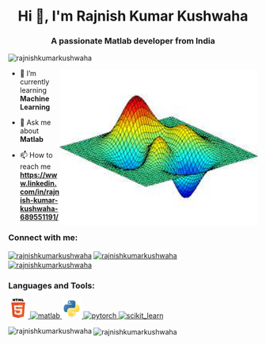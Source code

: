 <h1 align="center">Hi 👋, I'm Rajnish Kumar Kushwaha</h1>
<h3 align="center">A passionate Matlab developer from India</h3>

<p align="left"> <img src="https://komarev.com/ghpvc/?username=rajnishkumarkushwaha&label=Profile%20views&color=0e75b6&style=flat" alt="rajnishkumarkushwaha" /> </p>
<img align="right" alt="Coding" width="400" src="https://github.com/rajnishkumarkushwaha/rajnishkumarkushwaha/blob/main/download.jpg">

- 🌱 I’m currently learning **Machine Learning**

- 💬 Ask me about **Matlab**

- 📫 How to reach me **https://www.linkedin.com/in/rajnish-kumar-kushwaha-689551191/**

<h3 align="left">Connect with me:</h3>
<p align="left">
<a href="https://linkedin.com/in/rajnishkumarkushwaha" target="blank"><img align="center" src="https://raw.githubusercontent.com/rahuldkjain/github-profile-readme-generator/master/src/images/icons/Social/linked-in-alt.svg" alt="rajnishkumarkushwaha" height="30" width="40" /></a>
<a href="https://stackoverflow.com/users/rajnishkumarkushwaha" target="blank"><img align="center" src="https://raw.githubusercontent.com/rahuldkjain/github-profile-readme-generator/master/src/images/icons/Social/stack-overflow.svg" alt="rajnishkumarkushwaha" height="30" width="40" /></a>
<a href="https://kaggle.com/rajnishkumarkushwaha" target="blank"><img align="center" src="https://raw.githubusercontent.com/rahuldkjain/github-profile-readme-generator/master/src/images/icons/Social/kaggle.svg" alt="rajnishkumarkushwaha" height="30" width="40" /></a>
</p>

<h3 align="left">Languages and Tools:</h3>
<p align="left"> <a href="https://www.w3.org/html/" target="_blank"> <img src="https://raw.githubusercontent.com/devicons/devicon/master/icons/html5/html5-original-wordmark.svg" alt="html5" width="40" height="40"/> </a> <a href="https://www.mathworks.com/" target="_blank"> <img src="https://upload.wikimedia.org/wikipedia/commons/2/21/Matlab_Logo.png" alt="matlab" width="40" height="40"/> </a> <a href="https://www.python.org" target="_blank"> <img src="https://raw.githubusercontent.com/devicons/devicon/master/icons/python/python-original.svg" alt="python" width="40" height="40"/> </a> <a href="https://pytorch.org/" target="_blank"> <img src="https://www.vectorlogo.zone/logos/pytorch/pytorch-icon.svg" alt="pytorch" width="40" height="40"/> </a> <a href="https://scikit-learn.org/" target="_blank"> <img src="https://upload.wikimedia.org/wikipedia/commons/0/05/Scikit_learn_logo_small.svg" alt="scikit_learn" width="40" height="40"/> </a> </p>

<p><img align="left" src="https://github-readme-stats.vercel.app/api/top-langs?username=rajnishkumarkushwaha&show_icons=true&locale=en&layout=compact" alt="rajnishkumarkushwaha" /></p>

<p>&nbsp;<img align="center" src="https://github-readme-stats.vercel.app/api?username=rajnishkumarkushwaha&show_icons=true&locale=en" alt="rajnishkumarkushwaha" /></p>




